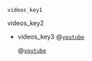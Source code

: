 ```ngMeta
videos_key1
```

videos_key2
* videos_key3
@[`youtube`](HRwbUcoDQCM)
  
  @[`youtube`](FsvHlprlc_o)